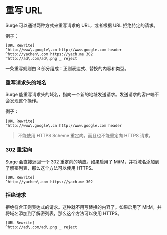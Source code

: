 # 重写 URL

Surge 可以通过两种方式来重写请求的 URL，或者根据 URL 拒绝特定的请求。

例子：

```
[URL Rewrite]
^http://www\.google\.cn http://www.google.com header
^http://yachen\.com https://yach.me 302
^http://ad\.com/ad\.png _ reject
```

一条重写规则由 3 部分组成：正则表达式、替换的内容和类型。

### 重写请求头的域名

Surge 能重写请求头的域名，指向一个新的地址发送请求。发送请求的客户端不会发现这个操作。

例子：

```
[URL Rewrite]
^http://www\.google\.cn http://www.google.com header
```

> 不能使用 HTTPS Scheme 重定向。而且也不能重定向 HTTPS 请求。

### **302 重定向**

Surge 会直接返回一个 302 重定向的响应。如果启用了 MitM，并将域名添加到了解密列表，那么这个方法可以使用 HTTPS。

```
[URL Rewrite]
^http://yachen\.com https://yach.me 302
```

### 拒绝请求

拒绝符合正则表达式的请求。这种就不用写替换的内容了。如果启用了 MitM，并将域名添加到了解密列表，那么这个方法可以使用 HTTPS。

```
[URL Rewrite]
^http://ad\.com/ad\.png _ reject
```